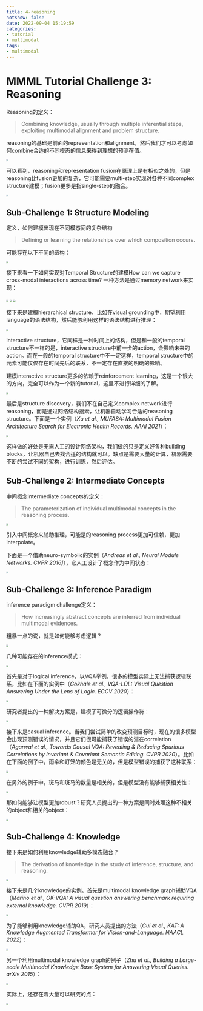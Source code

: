 ```yaml
---
title: 4-reasoning
notshow: false
date: 2022-09-04 15:19:59
categories:
- tutorial
- multimodal
tags:
- multimodal
---
```


# MMML Tutorial Challenge 3: Reasoning

Reasoning的定义：

> Combining knowledge, usually through multiple inferential steps, exploiting multimodal alignment and problem structure.

reasoning的基础是前面的representation和alignment，然后我们才可以考虑如何combine合适的不同模态的信息来得到理想的预测在值。

<img src="https://lxy-blog-pics.oss-cn-beijing.aliyuncs.com/asssets/image-20220904153027700.png"   style="zoom:33%;" />

<!--more-->

可以看到，reasoning和representation fusion在原理上是有相似之处的，但是reasoning比fusion更加的复杂，它可能需要multi-step实现对各种不同complex structure建模；fusion更多是指single-step的融合。

<img src="https://lxy-blog-pics.oss-cn-beijing.aliyuncs.com/asssets/image-20220904154623849.png"  style="zoom:33%;" />

##  Sub-Challenge 1: Structure Modeling

定义，如何建模出现在不同模态间的复杂结构

> Defining or learning the relationships over which composition occurs.

可能存在以下不同的结构：

<img src="https://lxy-blog-pics.oss-cn-beijing.aliyuncs.com/asssets/image-20220904162348932.png"   style="zoom:33%;" />

接下来看一下如何实现对Temporal Structure的建模How can we capture cross-modal interactions across time? 一种方法是通过memory network来实现：

<img src="https://lxy-blog-pics.oss-cn-beijing.aliyuncs.com/asssets/image-20220904155159816.png"   style="zoom:33%;" />

<img src="https://lxy-blog-pics.oss-cn-beijing.aliyuncs.com/asssets/image-20220904155220741.png"   style="zoom:33%;" />

<img src="https://lxy-blog-pics.oss-cn-beijing.aliyuncs.com/asssets/image-20220904155244531.png"   style="zoom:33%;" />

接下来是建模hierarchical structure，比如在visual grounding中，期望利用language的语法结构，然后能够利用这样的语法结构进行推理：

<img src="https://lxy-blog-pics.oss-cn-beijing.aliyuncs.com/asssets/image-20220904160207597.png"   style="zoom:33%;" />

interactive structure，它同样是一种时间上的结构，但是和一般的temporal structure不一样的是，interactive structure中前一步的action，会影响未来的action。而在一般的temporal structure中不一定这样，temporal structure中的元素可能仅仅存在时间先后的联系，不一定存在直接的明确的影响。

建模interactive structure更多的依赖于reinforcement learning，这是一个很大的方向，完全可以作为一个新的tutorial，这里不进行详细的了解。

<img src="https://lxy-blog-pics.oss-cn-beijing.aliyuncs.com/asssets/image-20220904161348542.png"   style="zoom:33%;" />

最后是structure discovery，我们不在自己定义complex network进行reasoning，而是通过网络结构搜索，让机器自动学习合适的reasoning structure。下面是一个实例（*Xu et al., MUFASA: Multimodal Fusion Architecture Search for Electronic Health Records. AAAI 2021*）：

<img src="https://lxy-blog-pics.oss-cn-beijing.aliyuncs.com/asssets/image-20220904161940163.png"  style="zoom:33%;" />

这样做的好处是无需人工的设计网络架构，我们做的只是定义好各种building  blocks，让机器自己去找合适的结构就可以。缺点是需要大量的计算，机器需要不断的尝试不同的架构，进行训练，然后评估。

## Sub-Challenge 2: Intermediate Concepts

中间概念intermediate concepts的定义：

> The parameterization of individual multimodal concepts in the reasoning process.

<img src="https://lxy-blog-pics.oss-cn-beijing.aliyuncs.com/asssets/image-20220904163524657.png"   style="zoom:33%;" />

引入中间概念来辅助推理，可能是的reasoning process更加可信赖，更加interpolate。

下面是一个借助neuro-symbolic的实例（*Andreas et al., Neural Module Networks. CVPR 2016]*），它人工设计了概念作为中间状态：

<img src="https://lxy-blog-pics.oss-cn-beijing.aliyuncs.com/asssets/image-20220904163420441.png"   style="zoom:33%;" />

##  Sub-Challenge 3: Inference Paradigm

inference paradigm challenge定义：

> How increasingly abstract concepts are inferred from individual multimodal evidences.

粗暴一点的说，就是如何能够考虑逻辑？

<img src="https://lxy-blog-pics.oss-cn-beijing.aliyuncs.com/asssets/image-20220904165120144.png"   style="zoom:33%;" />

几种可能存在的inference模式：

<img src="https://lxy-blog-pics.oss-cn-beijing.aliyuncs.com/asssets/image-20220904165245476.png"   style="zoom:33%;" />

首先是对于logical inference，以VQA举例，很多的模型实际上无法捕获逻辑联系，比如在下面的实例中（*Gokhale et al., VQA-LOL: Visual Question Answering Under the Lens of Logic. ECCV 2020*）：

<img src="https://lxy-blog-pics.oss-cn-beijing.aliyuncs.com/asssets/image-20220904165446797.png"   style="zoom:33%;" />

研究者提出的一种解决方案是，建模了可微分的逻辑操作符：

<img src="https://lxy-blog-pics.oss-cn-beijing.aliyuncs.com/asssets/image-20220904165542182.png"   style="zoom:33%;" />

接下来是casual inference。当我们尝试简单的改变预测目标时，现在的很多模型会出现预测错误的情况，并且它们很可能捕获了错误的潜在correlation（*Agarwal et al., Towards Causal VQA: Revealing & Reducing Spurious Correlations by Invariant & Covariant Semantic Editing. CVPR 2020*）。比如在下面的例子中，雨伞和灯笼的颜色是无关的，但是模型错误的捕获了这种联系：

<img src="https://lxy-blog-pics.oss-cn-beijing.aliyuncs.com/asssets/image-20220904170002737.png"   style="zoom:33%;" />

在另外的例子中，斑马和斑马的数量是相关的，但是模型没有能够捕获相关性：

<img src="https://lxy-blog-pics.oss-cn-beijing.aliyuncs.com/asssets/image-20220904170109873.png"   style="zoom:33%;" />

那如何能够让模型更加robust？研究人员提出的一种方案是同时处理这种不相关的object和相关的object：

<img src="https://lxy-blog-pics.oss-cn-beijing.aliyuncs.com/asssets/image-20220904170243235.png"   style="zoom:33%;" />

##  Sub-Challenge 4: Knowledge

接下来是如何利用knowledge辅助多模态融合？

> The derivation of knowledge in the study of inference, structure, and reasoning.

<img src="https://lxy-blog-pics.oss-cn-beijing.aliyuncs.com/asssets/image-20220904171350617.png"   style="zoom:33%;" />

接下来是几个knowledge的实例。首先是multimodal knowledge graph辅助VQA（*Marino et al., OK-VQA: A visual question answering benchmark requiring external knowledge. CVPR 2019*）：

<img src="https://lxy-blog-pics.oss-cn-beijing.aliyuncs.com/asssets/image-20220904171725486.png"   style="zoom:33%;" />

为了能够利用knowledge辅助QA，研究人员提出的方法（*Gui et al., KAT: A Knowledge Augmented Transformer for Vision-and-Language. NAACL 2022*）：

<img src="https://lxy-blog-pics.oss-cn-beijing.aliyuncs.com/asssets/image-20220904171811521.png"   style="zoom:33%;" />

另一个利用multimodal knowledge graph的例子（*Zhu et al., Building a Large-scale Multimodal Knowledge Base System for Answering Visual Queries. arXiv 2015*）：

<img src="https://lxy-blog-pics.oss-cn-beijing.aliyuncs.com/asssets/image-20220904171908431.png"   style="zoom:33%;" />



实际上，还存在着大量可以研究的点：

<img src="https://lxy-blog-pics.oss-cn-beijing.aliyuncs.com/asssets/image-20220904172117577.png"   style="zoom:33%;" />
